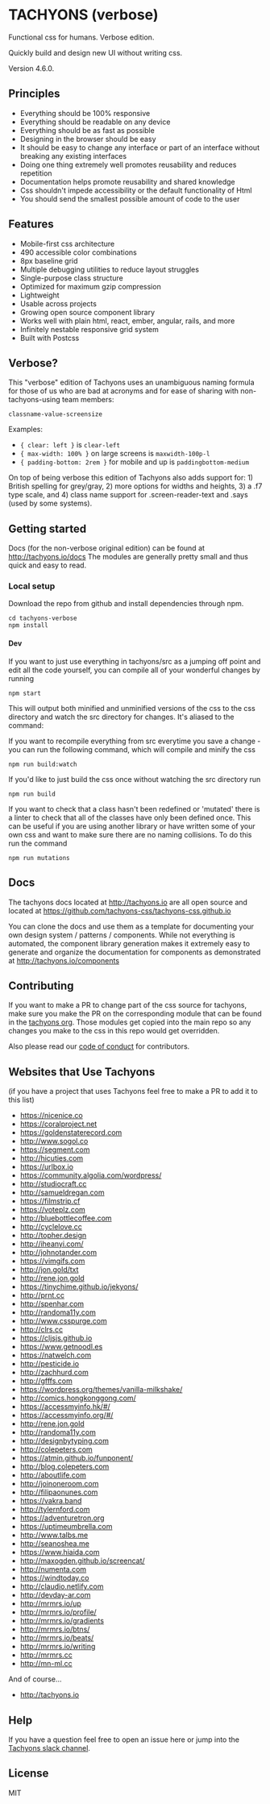 # TACHYONS (verbose)

Functional css for humans. Verbose edition.

Quickly build and design new UI without writing css.

Version 4.6.0.

## Principles

* Everything should be 100% responsive
* Everything should be readable on any device
* Everything should be as fast as possible
* Designing in the browser should be easy
* It should be easy to change any interface or part of an interface without breaking any existing interfaces
* Doing one thing extremely well promotes reusability and reduces repetition
* Documentation helps promote reusability and shared knowledge
* Css shouldn't impede accessibility or the default functionality of Html
* You should send the smallest possible amount of code to the user

## Features

* Mobile-first css architecture
* 490 accessible color combinations
* 8px baseline grid
* Multiple debugging utilities to reduce layout struggles
* Single-purpose class structure
* Optimized for maximum gzip compression
* Lightweight
* Usable across projects
* Growing open source component library
* Works well with plain html, react, ember, angular, rails, and more
* Infinitely nestable responsive grid system
* Built with Postcss

## Verbose?

This "verbose" edition of Tachyons uses an unambiguous naming formula for those of us who are bad at acronyms and for ease of sharing with non-tachyons-using team members:

`classname-value-screensize`

Examples:

* `{ clear: left }` is `clear-left`
* `{ max-width: 100% }` on large screens is `maxwidth-100p-l`
* `{ padding-bottom: 2rem }` for mobile and up is `paddingbottom-medium`

On top of being verbose this edition of Tachyons also adds support for: 1) British spelling for grey/gray, 2) more options for widths and heights, 3) a .f7 type scale, and 4) class name support for .screen-reader-text and .says (used by some systems).

## Getting started

Docs (for the non-verbose original edition) can be found at http://tachyons.io/docs The modules are generally pretty small and thus quick and easy to read.

### Local setup

Download the repo from github and install dependencies through npm.

```
cd tachyons-verbose
npm install
```

#### Dev

If you want to just use everything in tachyons/src as a jumping off point and
edit all the code yourself, you can compile all of your wonderful changes by
running

```npm start```

This will output both minified and unminified versions of the css to the css directory and watch the src directory for changes. It's aliased to the command:

If you want to recompile everything from src everytime you save a change - you can run the following command, which will compile and minify the css

```npm run build:watch```

If you'd like to just build the css once without watching the src directory run

```npm run build```

If you want to check that a class hasn't been redefined or 'mutated' there is a linter to check that all of the classes have only been defined once. This can be useful if you are using another library or have written some of your own css and want to make sure there are no naming collisions. To do this run the command

```npm run mutations```

## Docs
The tachyons docs located at http://tachyons.io are all open source and located at https://github.com/tachyons-css/tachyons-css.github.io

You can clone the docs and use them as a template for documenting your own design system / patterns / components. While not everything is automated, the component library generation makes it extremely easy to generate and organize the documentation for components as demonstrated at http://tachyons.io/components

## Contributing

If you want to make a PR to change part of the css source for tachyons, make sure you make the PR on the corresponding module
that can be found in the [tachyons org](http://github.com/tachyons-css/). Those modules get copied into the main repo so
any changes you make to the css in this repo would get overridden.

Also please read our [code of conduct](https://github.com/tachyons-css/tachyons/blob/master/code-of-conduct.md) for contributors.

## Websites that Use Tachyons
(if you have a project that uses Tachyons feel free to make a PR to add it to this list)

* https://nicenice.co
* https://coralproject.net
* https://goldenstaterecord.com
* http://www.sogol.co
* https://segment.com
* http://hicuties.com
* https://urlbox.io
* https://community.algolia.com/wordpress/
* http://studiocraft.cc
* http://samueldregan.com
* https://filmstrip.cf
* https://voteplz.com
* http://bluebottlecoffee.com
* http://cyclelove.cc
* http://topher.design
* http://iheanyi.com/
* http://johnotander.com
* https://vimgifs.com
* http://jon.gold/txt
* http://rene.jon.gold
* https://tinychime.github.io/jekyons/
* http://prnt.cc
* http://spenhar.com
* http://randoma11y.com
* http://www.csspurge.com
* http://clrs.cc
* https://cljsjs.github.io
* https://www.getnoodl.es
* https://natwelch.com
* http://pesticide.io
* http://zachhurd.com
* http://gfffs.com
* https://wordpress.org/themes/vanilla-milkshake/
* http://comics.hongkonggong.com/
* https://accessmyinfo.hk/#/
* https://accessmyinfo.org/#/
* http://rene.jon.gold
* http://randoma11y.com
* http://designbytyping.com
* http://colepeters.com
* https://atmin.github.io/funponent/
* http://blog.colepeters.com
* http://aboutlife.com
* http://joinoneroom.com
* http://filipaonunes.com
* https://vakra.band
* http://tylernford.com
* https://adventuretron.org
* https://uptimeumbrella.com
* http://www.talbs.me
* http://seanoshea.me
* https://www.hiaida.com
* http://maxogden.github.io/screencat/
* http://numenta.com
* https://windtoday.co
* http://claudio.netlify.com
* http://devday-ar.com
* http://mrmrs.io/up
* http://mrmrs.io/profile/
* http://mrmrs.io/gradients
* http://mrmrs.io/btns/
* http://mrmrs.io/beats/
* http://mrmrs.io/writing
* http://mrmrs.cc
* http://mn-ml.cc

And of course...
* http://tachyons.io

## Help

If you have a question feel free to open an issue here or jump into the [Tachyons slack channel](http://tachyons-slack-invite.herokuapp.com).

## License

MIT
